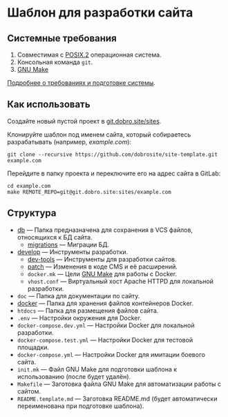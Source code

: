 # Шаблон для разработки сайта

## Системные требования

1. Совместимая с [POSIX.2](https://ru.wikipedia.org/wiki/POSIX) операционная система.
2. Консольная команда `git`.
3. [GNU Make](https://www.gnu.org/software/make/)

[Подробнее о требованиях и подготовке системы](https://github.com/dobrosite/site-template/wiki/requirements).

## Как использовать

Создайте новый пустой проект в [git.dobro.site/sites](http://git.dobro.site/sites).

Клонируйте шаблон под именем сайта, который собираетесь разрабатывать (например, *example.com*):

    git clone --recursive https://github.com/dobrosite/site-template.git example.com

Перейдите в папку проекта и переключите его на адрес сайта в GitLab:

    cd example.com
    make REMOTE_REPO=git@git.dobro.site:sites/example.com

## Структура

- [db](db/README.md) — Папка предназначена для сохранения в VCS файлов, относящихся к БД сайта.
  - [migrations](db/migrations/README.md) — Миграции БД.
- [develop](develop/README.md) — Инструменты разработки.
  - [dev-tools](https://github.com/dobrosite/dev-tools#readme) — Инструменты для разработки сайтов.
  - [patch](develop/patch/README.md) — Изменения в коде CMS и её расширений.
  - `docker.mk` — Цели [GNU Make](https://www.gnu.org/software/make/manual/make.html) для работы с Docker.
  - `vhost.conf` — Виртуальный хост Apache HTTPD для локальной разработки.
- `doc` — Папка для документации по сайту.
- [docker](docker/README.md) — Папка для хранения файлов контейнеров Docker.
- `htdocs` — Папка для размещения файлов сайта.
- `.env` — Настройки окружения для Docker.
- `docker-compose.dev.yml` — Настройки Docker для локальной разработки.
- `docker-compose.test.yml` — Настройки Docker для тестовой площадки.
- `docker-compose.yml` — Настройки Docker для имитации боевого сайта.
- `init.mk` — Файл GNU Make для подготовки шаблона к использованию (после будет удалён).
- `Makefile` — Заготовка файла GNU Make для автоматизации работы с сайтом.
- `README.template.md` — Заготовка README.md (будет автоматически переименована при подготовке шаблона). 

